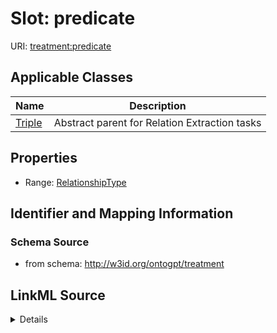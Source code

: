 # Slot: predicate

URI: [treatment:predicate](http://w3id.org/ontogpt/treatments/predicate)



<!-- no inheritance hierarchy -->




## Applicable Classes

| Name | Description |
| --- | --- |
[Triple](Triple.md) | Abstract parent for Relation Extraction tasks






## Properties

* Range: [RelationshipType](RelationshipType.md)







## Identifier and Mapping Information







### Schema Source


* from schema: http://w3id.org/ontogpt/treatment




## LinkML Source

<details>
```yaml
name: predicate
from_schema: http://w3id.org/ontogpt/treatment
rank: 1000
alias: predicate
owner: Triple
domain_of:
- Triple
range: RelationshipType

```
</details>